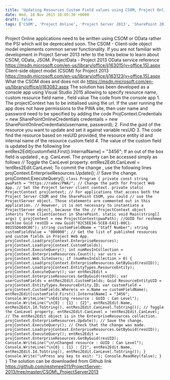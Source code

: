 ```yaml
---
title: 'Updating Resources Custom Field values using CSOM, Project Online, #Project Server 2013'
date: Wed, 18 Nov 2015 18:05:30 +0000
draft: false
tags: ['CSOM', 'Project Online', 'Project Server 2013', 'SharePoint 2013']
---
```


Project Online applications need to be written using CSOM or OData rather the PSI which will be deprecated soon. The CSOM - Client-side object model implements common server functionality. If you are not familiar with development in Project Server 2013 refer to the links below to learn about CSOM, OData, JSOM. ProjectData - Project 2013 OData service reference https://msdn.microsoft.com/en-us/library/office/jj163015(v=office.15).aspx Client-side object model (CSOM) for Project 2013 https://msdn.microsoft.com/en-us/library/office/jj163123(v=office.15).aspx What the CSOM does and does not do https://msdn.microsoft.com/en-us/library/office/jj163082.aspx The solution has been developed as a console app using Visual Studio 2015 allowing to specify resource name, custom resource field name , field value The code from the console app 1. The projectContext has to be initialised using the url. If the user running the app does not have permissions to the PWA site, then user name and password need to be specified by adding the code ProjContext.Credentials = new SharePointOnlineCredentials credentails = new SharePointOnlineCredentials(username, password); 2. Find the guid of the resource you want to update and set it against variable resUID 3. The code find the resource based on resUID provided, the resource entity id and internal name of the resource custom field 4. The value of the custom field is updated by the following line entRes2Edit\[customfield.First().InternalName\] = "3456"; If an out of the box field is updated , e.g. CanLevel. The property can be accessed simply as follows // Toggle the CanLevel property. entRes2Edit.CanLevel = !entRes2Edit.CanLevel; To commit the change , use the following lines projContext.EnterpriseResources.Update(); // Save the change. projContext.ExecuteQuery(); `class Program { private const string pwaPath = "https://radev/PWA/"; // Change the path for Project Web App. // Set the Project Server client context. private static ProjectContext projContext; // For applications that access both the Project Server CSOM and the SharePoint CSOM, you could // use the ProjectServer object. Those statements are commented out in this application. // However, it is not necessary to instantiate a ProjectServer object, because the the // ProjectContext object inherits from ClientContext in SharePoint. static void Main(string[] args) { projContext = new ProjectContext(pwaPath); //GUID for reshmee auckloo Guid resUID = new Guid("02C5EE34-5CE8-E411-80C1-00155D640C06"); string customFieldName = "Staff Number"; string customFieldValue = "000000"; // Get the list of published resources and custom fields in Project Web App. projContext.Load(projContext.EnterpriseResources); projContext.Load(projContext.CustomFields); projContext.ExecuteQuery(); int numResInCollection = projContext.EnterpriseResources.Count(); var usrs = projContext.Web.SiteUsers; if (numResInCollection > 0) { projContext.Load(projContext.EnterpriseResources.GetByGuid(resUID)); projContext.Load(projContext.EntityTypes.ResourceEntity); projContext.ExecuteQuery(); var entRes2Edit = projContext.EnterpriseResources.GetByGuid(resUID); var userCustomFields = entRes2Edit.CustomFields; Guid ResourceEntityUID = projContext.EntityTypes.ResourceEntity.ID; var customfield = projContext.CustomFields.Where(x => x.Name == customFieldName); entRes2Edit[customfield.First().InternalName] = "3456"; Console.WriteLine("\nEditing resource : GUID : Can Level"); Console.WriteLine("\n{0} : {1} : {2}", entRes2Edit.Name, entRes2Edit.Id.ToString(), entRes2Edit.CanLevel.ToString()); // Toggle the CanLevel property. entRes2Edit.CanLevel = !entRes2Edit.CanLevel; // The entRes2Edit object is in the EnterpriseResources collection. projContext.EnterpriseResources.Update(); // Save the change. projContext.ExecuteQuery(); // Check that the change was made. projContext.Load(projContext.EnterpriseResources.GetByGuid(resUID)); projContext.ExecuteQuery(); entRes2Edit = projContext.EnterpriseResources.GetByGuid(resUID); Console.WriteLine("\n\nChanged resource : GUID : Can Level"); Console.WriteLine("\n{0} : {1} : {2}", entRes2Edit.Name, entRes2Edit.Id.ToString(), entRes2Edit.CanLevel.ToString()); } Console.Write("\nPress any key to exit: "); Console.ReadKey(false); } }` The solution can be downloaded from Github link https://github.com/reshmee011/ProjectServer-2013/tree/master/CSOM\_ProjectServer2013
